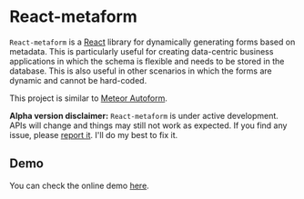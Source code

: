 React-metaform
===

`React-metaform` is a [React](https://facebook.github.io/react/) library for dynamically generating forms based on metadata.
This is particularly useful for creating data-centric business applications in which the schema is flexible and needs
to be stored in the database. This is also useful in other scenarios in which the forms are dynamic and cannot be hard-coded.
 
This project is similar to [Meteor Autoform](https://github.com/aldeed/meteor-autoform).

**Alpha version disclaimer:**
`React-metaform` is under active development. APIs will change and things may still not work as expected. If you find
  any issue, please [report it](https://github.com/gearz-lab/react-metaform/issues). I'll do my best to fix it.

Demo
---

You can check the online demo [here](http://gearz-lab.github.io/react-metaform/demo.html).